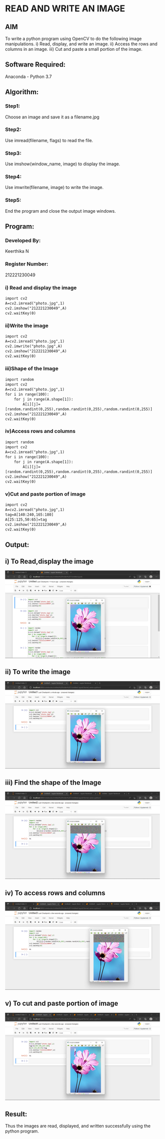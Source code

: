 # READ AND WRITE AN IMAGE
## AIM
To write a python program using OpenCV to do the following image manipulations.
i) Read, display, and write an image.
ii) Access the rows and columns in an image.
iii) Cut and paste a small portion of the image.

## Software Required:
Anaconda - Python 3.7
## Algorithm:
### Step1:
Choose an image and save it as a filename.jpg
### Step2:
Use imread(filename, flags) to read the file.
### Step3:
Use imshow(window_name, image) to display the image.
### Step4:
Use imwrite(filename, image) to write the image.
### Step5:
End the program and close the output image windows.
## Program:
### Developed By: 
Keerthika N
### Register Number: 
212221230049

### i) Read and display the image
```
import cv2
A=cv2.imread("photo.jpg",1)
cv2.imshow("212221230049",A)
cv2.waitKey(0)
```

### ii)Write the image
```
import cv2
A=cv2.imread("photo.jpg",1)
cv2.imwrite("photo.jpg",A)
cv2.imshow("212221230049",A)
cv2.waitKey(0)
```

### iii)Shape of the Image
```
import random
import cv2
A=cv2.imread("photo.jpg",1)
for i in range(100):
    for j in range(A.shape[1]):
        A[i][j]=[random.randint(0,255),random.randint(0,255),random.randint(0,255)]
cv2.imshow("212221230049",A)
cv2.waitKey(0)
```

### iv)Access rows and columns
```
import random
import cv2
A=cv2.imread("photo.jpg",1)
for i in range(100):
    for j in range(A.shape[1]):
        A[i][j]=[random.randint(0,255),random.randint(0,255),random.randint(0,255)]
cv2.imshow("212221230049",A)
cv2.waitKey(0)
```

### v)Cut and paste portion of image
```
import cv2
A=cv2.imread("photo.jpg",1)
tag=A[140:240,165:180]
A[25:125,50:65]=tag
cv2.imshow("212221230049",A)
cv2.waitKey(0)
```
## Output:

## i) To Read,display the image
![output](./1.png)

## ii) To write the image
![output](./2.png)


## iii) Find the shape of the Image
![output](./3.png)


## iv) To access rows and columns
![output](./4.png)


## v) To cut and paste portion of image
![output](./5.png)



## Result:
Thus the images are read, displayed, and written successfully using the python program.


